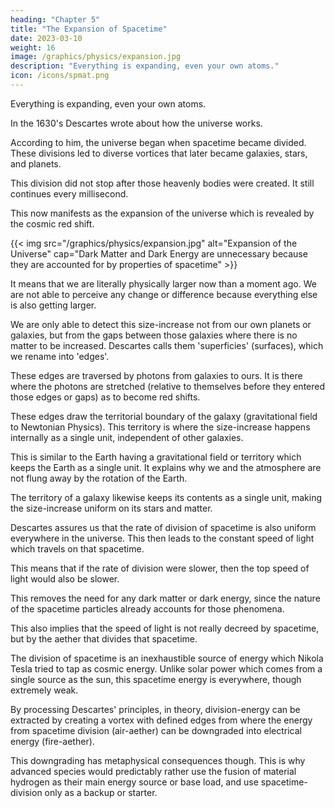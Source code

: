 ```yaml
---
heading: "Chapter 5"
title: "The Expansion of Spacetime"
date: 2023-03-10
weight: 16
image: /graphics/physics/expansion.jpg
description: "Everything is expanding, even your own atoms."
icon: /icons/spmat.png
---
```



Everything is expanding, even your own atoms. 

In the 1630's Descartes wrote about how the universe works. 

According to him, the universe began when spacetime became divided. These divisions led to diverse vortices that later became galaxies, stars, and planets. 

This division did not stop after those heavenly bodies were created. It still continues every millisecond. 

This now manifests as the expansion of the universe which is revealed by the cosmic red shift.

{{< img src="/graphics/physics/expansion.jpg" alt="Expansion of the Universe" cap="Dark Matter and Dark Energy are unnecessary because they are accounted for by properties of spacetime" >}}


It means that we are literally physically larger now than a moment ago. We are not able to perceive any change or difference because everything else is also getting larger.

We are only able to detect this size-increase not from our own planets or galaxies, but from the gaps between those galaxies where there is no matter to be increased. Descartes calls them 'superficies' (surfaces), which we rename into 'edges'.

These edges are traversed by photons from galaxies to ours. It is there where the photons are stretched (relative to themselves before they entered those edges or gaps) as to become red shifts. 

These edges draw the territorial boundary of the galaxy (gravitational field to Newtonian Physics). This territory is where the size-increase happens internally as a single unit, independent of other galaxies.

This is similar to the Earth having a gravitational field or territory which keeps the Earth as a single unit. It explains why we and the atmosphere are not flung away by the rotation of the Earth.  

The territory of a galaxy likewise keeps its contents as a single unit, making the size-increase uniform on its stars and matter. 

Descartes assures us that the rate of division of spacetime is also uniform everywhere in the universe. This then leads to the constant speed of light which travels on that spacetime. 

This means that if the rate of division were slower, then the top speed of light would also be slower.

This removes the need for any dark matter or dark energy, since the nature of the spacetime particles already accounts for those phenomena.

This also implies that the speed of light is not really decreed by spacetime, but by the aether that divides that spacetime. 

The division of spacetime is an inexhaustible source of energy which Nikola Tesla tried to tap as cosmic energy. Unlike solar power which comes from a single source as the sun, this spacetime energy is everywhere, though extremely weak.

By processing Descartes' principles, in theory, division-energy can be extracted by creating a vortex with defined edges from where the energy from spacetime division (air-aether) can be downgraded into electrical energy (fire-aether).

This downgrading has metaphysical consequences though. This is why advanced species would predictably rather use the fusion of material hydrogen as their main energy source or base load, and use spacetime-division only as a backup or starter.


<!-- In Cartesian Physics, the expansion is accelerating because spacetime is being divided at a constant rate. 

However, the diversity within those divisions is increasing. 

So it leads to the perception that the expansion is accelerating. 

Note that the accelerated expansion is only through the red shift in the macro scale, and conversely by length contraction by Lorentz Relativity.   -->